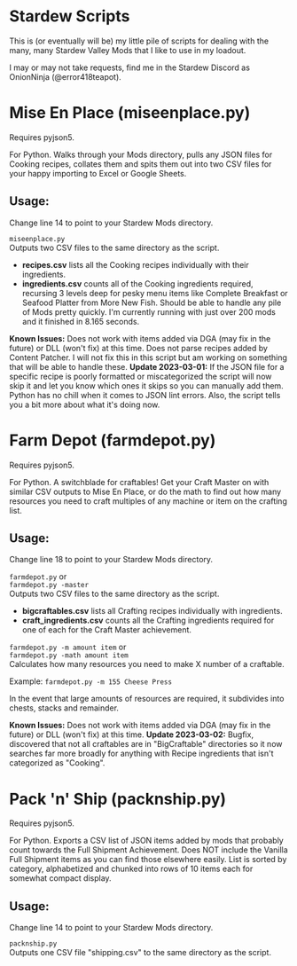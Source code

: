 # Stardew Scripts
This is (or eventually will be) my little pile of scripts for dealing with the many, many Stardew Valley Mods that I like to use in my loadout.

I may or may not take requests, find me in the Stardew Discord as OnionNinja (@error418teapot).

# Mise En Place (miseenplace.py)

Requires pyjson5.

For Python. Walks through your Mods directory, pulls any JSON files for Cooking recipes, collates them and spits them out into two CSV files for your happy importing to Excel or Google Sheets.

## Usage:

Change line 14 to point to your Stardew Mods directory.

`miseenplace.py`  
Outputs two CSV files to the same directory as the script.

* **recipes.csv** lists all the Cooking recipes individually with their ingredients. 
* **ingredients.csv** counts all of the Cooking ingredients required, recursing 3 levels deep for pesky menu items like Complete Breakfast or Seafood Platter from More New Fish. Should be able to handle any pile of Mods pretty quickly. I'm currently running with just over 200 mods and it finished in 8.165 seconds.

**Known Issues:** Does not work with items added via DGA (may fix in the future) or DLL (won't fix) at this time. Does not parse recipes added by Content Patcher. I will not fix this in this script but am working on something that will be able to handle these.
**Update 2023-03-01:** If the JSON file for a specific recipe is poorly formatted or miscategorized the script will now skip it and let you know which ones it skips so you can manually add them. Python has no chill when it comes to JSON lint errors. Also, the script tells you a bit more about what it's doing now.

# Farm Depot (farmdepot.py)

Requires pyjson5.

For Python. A switchblade for craftables! Get your Craft Master on with similar CSV outputs to Mise En Place, or do the math to find out how many resources you need to craft multiples of any machine or item on the crafting list.

## Usage: 

Change line 18 to point to your Stardew Mods directory.

`farmdepot.py` or  
`farmdepot.py -master`  
Outputs two CSV files to the same directory as the script. 

* **bigcraftables.csv** lists all Crafting recipes individually with ingredients.
* **craft_ingredients.csv** counts all the Crafting ingredients required for one of each for the Craft Master achievement.

`farmdepot.py -m amount item` or  
`farmdepot.py -math amount item`  
Calculates how many resources you need to make X number of a craftable.

Example: `farmdepot.py -m 155 Cheese Press`

In the event that large amounts of resources are required, it subdivides into chests, stacks and remainder.

**Known Issues:** Does not work with items added via DGA (may fix in the future) or DLL (won't fix) at this time.
**Update 2023-03-02:** Bugfix, discovered that not all craftables are in "BigCraftable" directories so it now searches far more broadly for anything with Recipe ingredients that isn't categorized as "Cooking".

# Pack 'n' Ship (packnship.py)

Requires pyjson5.

For Python. Exports a CSV list of JSON items added by mods that probably count towards the Full Shipment Achievement. Does NOT include the Vanilla Full Shipment items as you can find those elsewhere easily. List is sorted by category, alphabetized and chunked into rows of 10 items each for somewhat compact display.

## Usage: 

Change line 14 to point to your Stardew Mods directory.

`packnship.py`  
Outputs one CSV file "shipping.csv" to the same directory as the script.
